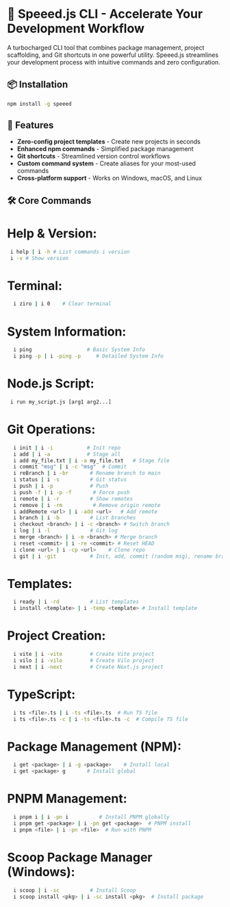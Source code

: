 # 🚀 Speeed.js CLI - Accelerate Your Development Workflow

A turbocharged CLI tool that combines package management, project scaffolding,
and Git shortcuts in one powerful utility. Speeed.js streamlines your
development process with intuitive commands and zero configuration.

## 📦 Installation

```bash
npm install -g speeed
```

## 🎯 Features

- **Zero-config project templates** - Create new projects in seconds
- **Enhanced npm commands** - Simplified package management
- **Git shortcuts** - Streamlined version control workflows
- **Custom command system** - Create aliases for your most-used commands
- **Cross-platform support** - Works on Windows, macOS, and Linux

## 🛠️ Core Commands

# Help & Version:

```bash
 i help | i -h # List commands i version
 i -v # Show version

```

# Terminal:

```bash
  i ziro | i 0    # Clear terminal
```

# System Information:

```bash
  i ping                  # Basic System Info
  i ping -p | i -ping -p     # Detailed System Info
```

# Node.js Script:

```bash
 i run my_script.js [arg1 arg2...]
```

# Git Operations:

```bash
  i init | i -i           # Init repo
  i add | i -a            # Stage all
  i add my_file.txt | i -a my_file.txt   # Stage file
  i commit "msg" | i -c "msg"  # Commit
  i reBranch | i -br       # Rename branch to main
  i status | i -s          # Git status
  i push | i -p            # Push
  i push -f | i -p -f       # Force push
  i remote | i -r          # Show remotes
  i remove | i -rm          # Remove origin remote
  i addRemote <url> | i -add <url>   # Add remote
  i branch | i -b          # List branches
  i checkout <branch> | i -c <branch> # Switch branch
  i log | i -l             # Git log
  i merge <branch> | i -m <branch> # Merge branch
  i reset <commit> | i -re <commit> # Reset HEAD
  i clone <url> | i -cp <url>    # Clone repo
  i git | i -git           # Init, add, commit (random msg), rename branch
```

# Templates:

```bash
  i ready | i -rd          # List templates
  i install <template> | i -temp <template> # Install template
```

# Project Creation:

```bash
  i vite | i -vite         # Create Vite project
  i vilo | i -vilo         # Create Vilo project
  i next | i -next         # Create Next.js project
```

# TypeScript:

```bash
  i ts <file>.ts | i -ts <file>.ts  # Run TS file
  i ts <file>.ts -c | i -ts <file>.ts -c  # Compile TS file
```

# Package Management (NPM):

```bash
  i get <package> | i -g <package>    # Install local
  i get <package> g       # Install global
```

# PNPM Management:

```bash
  i pnpm i | i -pn i          # Install PNPM globally
  i pnpm get <package> | i -pn get <package>  # PNPM install
  i pnpm <file> | i -pn <file>  # Run with PNPM
```

# Scoop Package Manager (Windows):

```bash
  i scoop | i -sc          # Install Scoop
  i scoop install <pkg> | i -sc install <pkg>  # Install package
```
